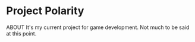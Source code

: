Project Polarity
========

ABOUT
It's my current project for game development. Not much to be said at this point.
